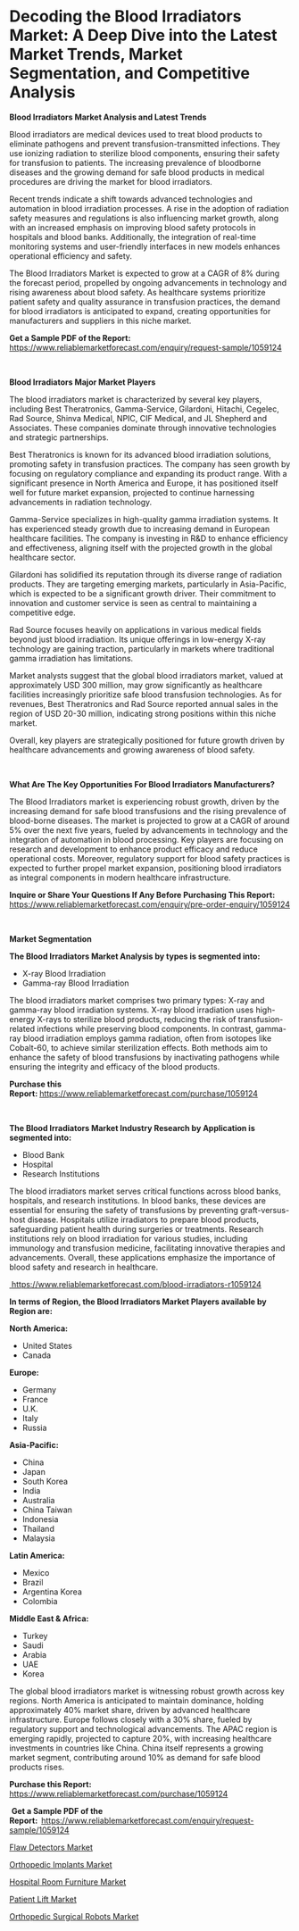 <p><h1>Decoding the Blood Irradiators Market: A Deep Dive into the Latest Market Trends, Market Segmentation, and Competitive Analysis</h1></p><p><strong>Blood Irradiators Market Analysis and Latest Trends</strong></p>
<p><p>Blood irradiators are medical devices used to treat blood products to eliminate pathogens and prevent transfusion-transmitted infections. They use ionizing radiation to sterilize blood components, ensuring their safety for transfusion to patients. The increasing prevalence of bloodborne diseases and the growing demand for safe blood products in medical procedures are driving the market for blood irradiators.</p><p>Recent trends indicate a shift towards advanced technologies and automation in blood irradiation processes. A rise in the adoption of radiation safety measures and regulations is also influencing market growth, along with an increased emphasis on improving blood safety protocols in hospitals and blood banks. Additionally, the integration of real-time monitoring systems and user-friendly interfaces in new models enhances operational efficiency and safety.</p><p>The Blood Irradiators Market is expected to grow at a CAGR of 8% during the forecast period, propelled by ongoing advancements in technology and rising awareness about blood safety. As healthcare systems prioritize patient safety and quality assurance in transfusion practices, the demand for blood irradiators is anticipated to expand, creating opportunities for manufacturers and suppliers in this niche market.</p></p>
<p><strong>Get a Sample PDF of the Report:&nbsp;</strong> <a href="https://www.reliablemarketforecast.com/enquiry/request-sample/1059124?utm_campaign=1169&utm_medium=2&utm_source=Github&utm_content=ia&utm_term=03032025&utm_id=blood-irradiators">https://www.reliablemarketforecast.com/enquiry/request-sample/1059124</a></p>
<p>&nbsp;</p>
<p><strong>Blood Irradiators Major Market Players</strong></p>
<p><p>The blood irradiators market is characterized by several key players, including Best Theratronics, Gamma-Service, Gilardoni, Hitachi, Cegelec, Rad Source, Shinva Medical, NPIC, CIF Medical, and JL Shepherd and Associates. These companies dominate through innovative technologies and strategic partnerships.</p><p>Best Theratronics is known for its advanced blood irradiation solutions, promoting safety in transfusion practices. The company has seen growth by focusing on regulatory compliance and expanding its product range. With a significant presence in North America and Europe, it has positioned itself well for future market expansion, projected to continue harnessing advancements in radiation technology.</p><p>Gamma-Service specializes in high-quality gamma irradiation systems. It has experienced steady growth due to increasing demand in European healthcare facilities. The company is investing in R&D to enhance efficiency and effectiveness, aligning itself with the projected growth in the global healthcare sector.</p><p>Gilardoni has solidified its reputation through its diverse range of radiation products. They are targeting emerging markets, particularly in Asia-Pacific, which is expected to be a significant growth driver. Their commitment to innovation and customer service is seen as central to maintaining a competitive edge.</p><p>Rad Source focuses heavily on applications in various medical fields beyond just blood irradiation. Its unique offerings in low-energy X-ray technology are gaining traction, particularly in markets where traditional gamma irradiation has limitations. </p><p>Market analysts suggest that the global blood irradiators market, valued at approximately USD 300 million, may grow significantly as healthcare facilities increasingly prioritize safe blood transfusion technologies. As for revenues, Best Theratronics and Rad Source reported annual sales in the region of USD 20-30 million, indicating strong positions within this niche market. </p><p>Overall, key players are strategically positioned for future growth driven by healthcare advancements and growing awareness of blood safety.</p></p>
<p>&nbsp;</p>
<p><strong>What Are The Key Opportunities For Blood Irradiators Manufacturers?</strong></p>
<p><p>The Blood Irradiators market is experiencing robust growth, driven by the increasing demand for safe blood transfusions and the rising prevalence of blood-borne diseases. The market is projected to grow at a CAGR of around 5% over the next five years, fueled by advancements in technology and the integration of automation in blood processing. Key players are focusing on research and development to enhance product efficacy and reduce operational costs. Moreover, regulatory support for blood safety practices is expected to further propel market expansion, positioning blood irradiators as integral components in modern healthcare infrastructure.</p></p>
<p><strong>Inquire or Share Your Questions If Any Before Purchasing This Report:</strong> <a href="https://www.reliablemarketforecast.com/enquiry/pre-order-enquiry/1059124?utm_campaign=1169&utm_medium=2&utm_source=Github&utm_content=ia&utm_term=03032025&utm_id=blood-irradiators">https://www.reliablemarketforecast.com/enquiry/pre-order-enquiry/1059124</a></p>
<p>&nbsp;</p>
<p><strong>Market Segmentation</strong></p>
<p><strong>The Blood Irradiators Market Analysis by types is segmented into:</strong></p>
<p><ul><li>X-ray Blood Irradiation</li><li>Gamma-ray Blood Irradiation</li></ul></p>
<p><p>The blood irradiators market comprises two primary types: X-ray and gamma-ray blood irradiation systems. X-ray blood irradiation uses high-energy X-rays to sterilize blood products, reducing the risk of transfusion-related infections while preserving blood components. In contrast, gamma-ray blood irradiation employs gamma radiation, often from isotopes like Cobalt-60, to achieve similar sterilization effects. Both methods aim to enhance the safety of blood transfusions by inactivating pathogens while ensuring the integrity and efficacy of the blood products.</p></p>
<p><strong>Purchase this Report:&nbsp;</strong><a href="https://www.reliablemarketforecast.com/purchase/1059124?utm_campaign=1169&utm_medium=2&utm_source=Github&utm_content=ia&utm_term=03032025&utm_id=blood-irradiators">https://www.reliablemarketforecast.com/purchase/1059124</a></p>
<p>&nbsp;</p>
<p><strong>The Blood Irradiators Market Industry Research by Application is segmented into:</strong></p>
<p><ul><li>Blood Bank</li><li>Hospital</li><li>Research Institutions</li></ul></p>
<p><p>The blood irradiators market serves critical functions across blood banks, hospitals, and research institutions. In blood banks, these devices are essential for ensuring the safety of transfusions by preventing graft-versus-host disease. Hospitals utilize irradiators to prepare blood products, safeguarding patient health during surgeries or treatments. Research institutions rely on blood irradiation for various studies, including immunology and transfusion medicine, facilitating innovative therapies and advancements. Overall, these applications emphasize the importance of blood safety and research in healthcare.</p></p>
<p><a href="https://www.reliablemarketforecast.com/blood-irradiators-r1059124?utm_campaign=1169&utm_medium=2&utm_source=Github&utm_content=ia&utm_term=03032025&utm_id=blood-irradiators">&nbsp;https://www.reliablemarketforecast.com/blood-irradiators-r1059124</a></p>
<p><strong>In terms of Region, the Blood Irradiators Market Players available by Region are:</strong></p>
<p>
    <p> <strong> North America: </strong>
        <ul>
            <li>United States</li>
            <li>Canada</li>
        </ul>
        </p> 
    <p> <strong> Europe: </strong>
        <ul>
            <li>Germany</li>
            <li>France</li>
            <li>U.K.</li>
            <li>Italy</li>
            <li>Russia</li>
        </ul>
        </p> 
    <p> <strong> Asia-Pacific: </strong>
        <ul>
            <li>China</li>
            <li>Japan</li>
            <li>South Korea</li>
            <li>India</li>
            <li>Australia</li>
            <li>China Taiwan</li>
            <li>Indonesia</li>
            <li>Thailand</li>
            <li>Malaysia</li>
        </ul>
        </p> 
    <p> <strong> Latin America: </strong>
        <ul>
            <li>Mexico</li>
            <li>Brazil</li>
            <li>Argentina Korea</li>
            <li>Colombia</li>
        </ul>
        </p> 
    <p> <strong> Middle East & Africa: </strong>
        <ul>
            <li>Turkey</li>
            <li>Saudi</li>
            <li>Arabia</li>
            <li>UAE</li>
            <li>Korea</li>
        </ul>
    </p>
    </p>
<p><p>The global blood irradiators market is witnessing robust growth across key regions. North America is anticipated to maintain dominance, holding approximately 40% market share, driven by advanced healthcare infrastructure. Europe follows closely with a 30% share, fueled by regulatory support and technological advancements. The APAC region is emerging rapidly, projected to capture 20%, with increasing healthcare investments in countries like China. China itself represents a growing market segment, contributing around 10% as demand for safe blood products rises.</p></p>
<p><strong>Purchase this Report: </strong><a href="https://www.reliablemarketforecast.com/purchase/1059124?utm_campaign=1169&utm_medium=2&utm_source=Github&utm_content=ia&utm_term=03032025&utm_id=blood-irradiators">https://www.reliablemarketforecast.com/purchase/1059124</a></p>
<p>&nbsp;<strong>Get a Sample PDF of the Report:&nbsp;&nbsp;</strong><a href="https://www.reliablemarketforecast.com/enquiry/request-sample/1059124?utm_campaign=1169&utm_medium=2&utm_source=Github&utm_content=ia&utm_term=03032025&utm_id=blood-irradiators">https://www.reliablemarketforecast.com/enquiry/request-sample/1059124</a></p>
<p><strong></strong></p>
<p><p><a href="https://github.com/dukerghostki/Market-Research-Report-List-1/blob/main/flaw-detectors-market.md?utm_campaign=1169&utm_medium=2&utm_source=Github&utm_content=ia&utm_term=03032025&utm_id=blood-irradiators">Flaw Detectors Market</a></p><p><a href="https://github.com/taveyasenay/Market-Research-Report-List-1/blob/main/orthopedic-implants-market.md?utm_campaign=1169&utm_medium=2&utm_source=Github&utm_content=ia&utm_term=03032025&utm_id=blood-irradiators">Orthopedic Implants Market</a></p><p><a href="https://github.com/keohannchavo/Market-Research-Report-List-1/blob/main/hospital-room-furniture-market.md?utm_campaign=1169&utm_medium=2&utm_source=Github&utm_content=ia&utm_term=03032025&utm_id=blood-irradiators">Hospital Room Furniture Market</a></p><p><a href="https://github.com/ssaradulai/Market-Research-Report-List-1/blob/main/patient-lift-market.md?utm_campaign=1169&utm_medium=2&utm_source=Github&utm_content=ia&utm_term=03032025&utm_id=blood-irradiators">Patient Lift Market</a></p><p><a href="https://github.com/janotjuljo/Market-Research-Report-List-1/blob/main/orthopedic-surgical-robots-market.md?utm_campaign=1169&utm_medium=2&utm_source=Github&utm_content=ia&utm_term=03032025&utm_id=blood-irradiators">Orthopedic Surgical Robots Market</a></p></p>